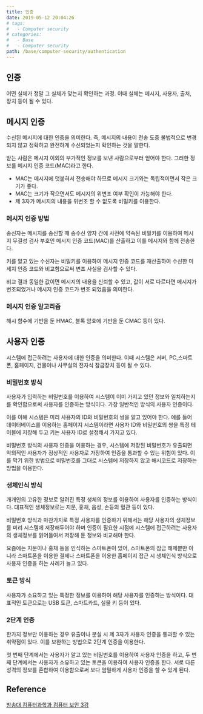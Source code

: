 ```yaml
---
title: 인증
date: 2019-05-12 20:04:26
# tags:
#   - Computer security
# categories:
#   - Base
#   - Computer security
path: /base/computer-security/authentication
---
```


## 인증

어떤 실체가 정말 그 실체가 맞는지 확인하는 과정. 이때 실체는 메시지, 사용자, 출처, 장치 등이 될 수 있다.

## 메시지 인증

수신된 메시지에 대한 인증을 의미한다. 즉, 메시지의 내용이 전송 도중 불법적으로 변경되지 않고 정확하고 완전하게 수신되었는지 확인하는 것을 말한다.

받는 사람은 메시지 이외의 부가적인 정보를 보낸 사람으로부터 얻어야 한다. 그러한 정보를 메시지 인증 코드(MAC)라고 한다.

- MAC는 메시지에 덧붙혀서 전송해야 하므로 메시지 크기와는 독립적이면서 작은 크기가 좋다.
- MAC는 크기가 작으면서도 메시지의 위변조 여부 확인이 가능해야 한다.
- 제 3자가 메시지의 내용을 위변조 할 수 없도록 비밀키를 이용한다.

### 메시지 인증 방법

송신자는 메시지를 송신할 때 송수신 양자 간에 사전에 약속된 비밀키를 이용하여 메시지 무결성 검사 부호인 메시지 인증 코드(MAC)를 산출하고 이를 메시지와 함께 전송한다.

키를 알고 있는 수신자는 비밀키를 이용하여 메시지 인증 코드를 재산출하여 수신한 미세지 인증 코드와 비교함으로써 변조 사실을 검사할 수 있다.

비교 결과 동일한 값이면 메시지의 내용을 신뢰할 수 있고, 값이 서로 다르다면 메시지가 변조되었거나 메시지 인증 코드가 변조 되었음을 의미한다.

### 메시지 인증 알고리즘

해시 함수에 기반을 둔 HMAC, 블록 암호에 기반을 둔 CMAC 등이 있다.

## 사용자 인증

시스템에 접근하려는 사용자에 대한 인증을 의미한다. 이때 시스템은 서버, PC,스마트폰, 홈페이지, 건물이나 사무실의 전자식 잠금장치 등이 될 수 있다.

### 비밀번호 방식

사용자가 입력하는 비밀번호를 이용하여 시스템이 이미 가지고 있던 정보와 일치하는지를 확인함으로써 사용자를 인증하는 방식이다. 가장 일반적인 방식의 사용자 인증이다.

이를 이해 시스템은 미리 사용자의 ID와 비밀번호의 쌍을 알고 있어야 한다. 예를 들어 데이터베이스를 이용하는 홈페이지 시스템이라면 사용자 ID와 비밀번호의 쌍을 특정 테이블에 저장해 두고 키는 사용자 ID로 설정해서 가지고 있다.

비밀번호 방식의 사용자 인증을 이용하는 경우, 시스템에 저장된 비밀번호가 유출되면 악의적인 사용자가 정상적인 사용자로 가장하여 인증을 통과할 수 있는 위험이 있다. 이를 막기 위한 방법으로 비밀번호를 그대로 시스템에 저장하지 않고 해시코드로 저장하는 방법을 이용한다.

### 생체인식 방식

개개인의 고유한 정보로 알려진 특정 생체의 정보를 이용하여 사용자를 인증하는 방식이다. 대표적인 생체정보로는 지문, 홍채, 음성, 손등의 혈관 등이 있다.

비밀번호 방식과 마찬가지로 특정 사용자를 인증하기 위해서는 해당 사용자의 생체정보를 미리 시스템에 저장해두어야 하며 인증이 필요한 시점에 시스템에 접근하려는 사용자의 생체정보를 읽어들여서 저장해 둔 정보와 비교해야 한다.

요즘에는 지문이나 홍채 등을 인식하는 스마트폰이 있어, 스마트폰의 잠금 해제뿐만 아니라 스마트폰을 이용한 결제나 스마트폰을 이용한 홈페이지 접근 시 생체인식 방식으로 사용자 인증을 하는 사례가 늘고 있다.

### 토큰 방식

사용자가 소요하고 있는 특정한 정보를 이용하여 해당 사용자를 인증하는 방식이다. 대표적인 토큰으로는 USB 토큰, 스마트카드, 실물 키 등이 있다.

### 2단계 인증

한가지 정보만 이용하는 경우 유출이나 분실 시 제 3자가 사용자 인증을 통과할 수 있는 취약점이 있다. 이를 보완하는 방법으로 2단계 인증을 이용한다.

첫 번째 단계에서는 사용자가 알고 있는 비밀번호를 이용하여 사용자 인증을 하고, 두 번째 단계에서는 사용자가 소유하고 있는 토큰을 이용하여 사용자 인증을 한다. 서로 다른 성격의 정보를 혼합하여 이용함으로써 보다 엄밀하게 사용자 인증을 할 수 있게 된다.

## Reference

[방송대 컴퓨터과학과 컴퓨터 보안 3강](http://press.knou.ac.kr/goods/textBookView.do?condCmdtCode=9788920020759&condLscValue=001&condYr=&condSmst=)

